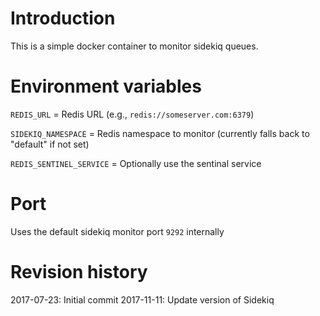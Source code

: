 # Introduction
This is a simple docker container to monitor sidekiq queues.

# Environment variables
`REDIS_URL` = Redis URL (e.g., `redis://someserver.com:6379`)

`SIDEKIQ_NAMESPACE` = Redis namespace to monitor (currently falls back to "default" if not set)

`REDIS_SENTINEL_SERVICE` = Optionally use the sentinal service

# Port
Uses the default sidekiq monitor port `9292` internally

# Revision history
2017-07-23: Initial commit
2017-11-11: Update version of Sidekiq